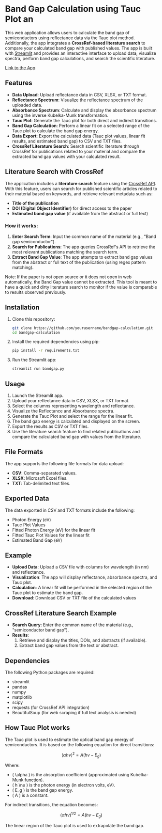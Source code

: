 # Band Gap Calculation using Tauc Plot an

This web application allows users to calculate the band gap of semiconductors using reflectance data via the Tauc plot method. Additionally, the app integrates a **CrossRef-based literature search** to compare your calculated band gap with published values. The app is built with [Streamlit](https://streamlit.io/) and provides an interactive interface to upload data, visualize spectra, perform band gap calculations, and search the scientific literature.

[Link to the App](https://app-bandgap-app-lk2dpmuh369fge7zbuvqkh.streamlit.app/)

## Features

- **Data Upload**: Upload reflectance data in CSV, XLSX, or TXT format.
- **Reflectance Spectrum**: Visualize the reflectance spectrum of the uploaded data.
- **Absorbance Spectrum**: Calculate and display the absorbance spectrum using the inverse Kubelka-Munk transformation.
- **Tauc Plot**: Generate the Tauc plot for both direct and indirect transitions.
- **Band Gap Calculation**: Perform a linear fit on a selected range of the Tauc plot to calculate the band gap energy.
- **Data Export**: Export the calculated data (Tauc plot values, linear fit results, and estimated band gap) to CSV and TXT files.
- **CrossRef Literature Search**: Search scientific literature through CrossRef for publications related to your material and compare the extracted band gap values with your calculated result.

## Literature Search with CrossRef

The application includes a **literature search** feature using the [CrossRef API](https://www.crossref.org/services/metadata-delivery/rest-api/). With this feature, users can search for published scientific articles related to their material based on keywords, and retrieve relevant metadata such as:

- **Title of the publication**
- **DOI (Digital Object Identifier)** for direct access to the paper
- **Estimated band gap value** (if available from the abstract or full text)

### How it works:

1. **Enter Search Term**: Input the common name of the material (e.g., "Band gap semiconductor").
2. **Search for Publications**: The app queries CrossRef's API to retrieve the most relevant publications matching the search term.
3. **Extract Band Gap Value**: The app attempts to extract band gap values from the abstract or full text of the publication (using regex pattern matching).

Note: If the paper is not open source or it does not open in web automatically, the Band Gap value cannot be extracted. This tool is meant to have a quick and dirty literature search to monitor if the value is comparable to results observed previously.

## Installation

1. Clone this repository:
   ```bash
   git clone https://github.com/yourusername/bandgap-calculation.git
   cd bandgap-calculation
2. Install the required dependencies using pip:
   ```bash
   pip install -r requirements.txt
3. Run the Streamlit app:
   ```bash
   streamlit run bandgap.py

## Usage

1. Launch the Streamlit app.
2. Upload your reflectance data in CSV, XLSX, or TXT format.
3. Select the columns representing wavelength and reflectance.
4. Visualize the Reflectance and Absorbance spectra.
5. Generate the Tauc Plot and select the range for the linear fit.
6. The band gap energy is calculated and displayed on the screen.
7. Export the results as CSV or TXT files.
8. Use the literature search feature to find related publications and compare the calculated band gap with values from the literature.

## File Formats

The app supports the following file formats for data upload:

- **CSV**: Comma-separated values.
- **XLSX**: Microsoft Excel files.
- **TXT**: Tab-delimited text files.

## Exported Data

The data exported in CSV and TXT formats include the following:

- Photon Energy (eV)
- Tauc Plot Values
- Fitted Photon Energy (eV) for the linear fit
- Fitted Tauc Plot Values for the linear fit
- Estimated Band Gap (eV)

## Example

- **Upload Data**: Upload a CSV file with columns for wavelength (in nm) and reflectance.
- **Visualization**: The app will display reflectance, absorbance spectra, and Tauc plot.
- **Calculation**: A linear fit will be performed in the selected region of the Tauc plot to estimate the band gap.
- **Download**: Download CSV or TXT file of the calculated values

## CrossRef Literature Search Example
- **Search Query**: Enter the common name of the material (e.g., "semiconductor band gap").
- **Results**:
   1. Retrieve and display the titles, DOIs, and abstracts (if available).
   2. Extract band gap values from the text or abstract.

## Dependencies

The following Python packages are required:

- streamlit
- pandas
- numpy
- matplotlib
- scipy
- requests (for CrossRef API integration)
- BeautifulSoup (for web scraping if full text analysis is needed)

## How Tauc Plot works

The Tauc plot is used to estimate the optical band gap energy of semiconductors. It is based on the following equation for direct transitions:

$$
(\alpha h \nu)^2 = A(h \nu - E_g)
$$

Where:
- \( \alpha \) is the absorption coefficient (approximated using Kubelka-Munk function).
- \( h \nu \) is the photon energy (in electron volts, eV).
- \( E_g \) is the band gap energy.
- \( A \) is a constant.

For indirect transitions, the equation becomes:

$$
(\alpha h \nu)^{1/2} = A(h \nu - E_g)
$$

The linear region of the Tauc plot is used to extrapolate the band gap.
